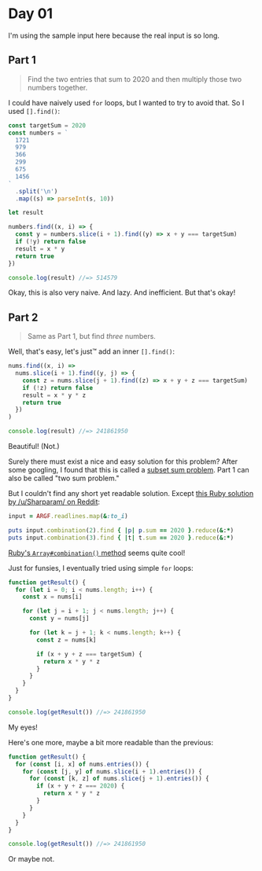 # Day 01

I'm using the sample input here
because the real input is so long.

## Part 1

> Find the two entries that sum to 2020
> and then multiply those two numbers together.

I could have naively used `for` loops,
but I wanted to try to avoid that.
So I used `[].find()`:

```js
const targetSum = 2020
const numbers = `
  1721
  979
  366
  299
  675
  1456
`
  .split('\n')
  .map((s) => parseInt(s, 10))

let result

numbers.find((x, i) => {
  const y = numbers.slice(i + 1).find((y) => x + y === targetSum)
  if (!y) return false
  result = x * y
  return true
})

console.log(result) //=> 514579
```

Okay, this is also very naive.
And lazy.
And inefficient.
But that's okay!

## Part 2

> Same as Part 1,
> but find _three_ numbers.

Well, that's easy,
let's just&trade; add an inner `[].find()`:

```js
nums.find((x, i) =>
  nums.slice(i + 1).find((y, j) => {
    const z = nums.slice(j + 1).find((z) => x + y + z === targetSum)
    if (!z) return false
    result = x * y * z
    return true
  })
)

console.log(result) //=> 241861950
```

Beautiful! (Not.)

Surely there must exist a nice and easy solution for this problem?
After some googling,
I found that this is called a
[subset sum problem](https://en.wikipedia.org/wiki/Subset_sum_problem).
Part 1 can also be called "two sum problem."

But I couldn't find any short yet readable solution.
Except [this Ruby solution by /u/Sharparam/ on Reddit](https://old.reddit.com/r/adventofcode/comments/k4e4lm/2020_day_1_solutions/ge8dg41/):

```ruby
input = ARGF.readlines.map(&:to_i)

puts input.combination(2).find { |p| p.sum == 2020 }.reduce(&:*)
puts input.combination(3).find { |t| t.sum == 2020 }.reduce(&:*)
```

[Ruby's `Array#combination()` method](https://ruby-doc.org/core-2.4.1/Array.html#method-i-combination)
seems quite cool!

Just for funsies,
I eventually tried using simple `for` loops:

```js
function getResult() {
  for (let i = 0; i < nums.length; i++) {
    const x = nums[i]

    for (let j = i + 1; j < nums.length; j++) {
      const y = nums[j]

      for (let k = j + 1; k < nums.length; k++) {
        const z = nums[k]

        if (x + y + z === targetSum) {
          return x * y * z
        }
      }
    }
  }
}

console.log(getResult()) //=> 241861950
```

My eyes!

Here's one more,
maybe a bit more readable than the previous:

```js
function getResult() {
  for (const [i, x] of nums.entries()) {
    for (const [j, y] of nums.slice(i + 1).entries()) {
      for (const [k, z] of nums.slice(j + 1).entries()) {
        if (x + y + z === 2020) {
          return x * y * z
        }
      }
    }
  }
}

console.log(getResult()) //=> 241861950
```

Or maybe not.
